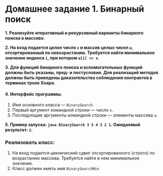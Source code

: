 # Домашнее задание 1. Бинарный поиск

**1. Реализуйте итеративный и рекурсивный варианты бинарного поиска в массиве.**

**2. На вход подается целое число `x` и массив целых чисел `a`, отсортированный по невозрастанию. Требуется найти минимальное значение индекса `i`, при котором `a[i] <= x`.**

**3. Для функций бинарного поиска и вспомогательных функций должны быть указаны, пред- и постусловия. Для реализаций методов должны быть приведены доказательства соблюдения контрактов в терминах троек Хоара.**
#### 4. Интерфейс программы.
  1) Имя основного класса — `BinarySearch`.
  2) Первый аргумент командной строки — число `x`.
  3) Последующие аргументы командной строки — элементы массива `a`.
 
**5. Пример запуска: `java BinarySearch 3 5 4 3 2 1`. Ожидаемый результат: `2`.**

### Реализовать класс:
  1) На вход подается циклический сдвиг отсортированного (строго) по возрастанию массива. Требуется найти в нем минимальное значение.
  2) Класс должен иметь имя `BinarySearchMin`

